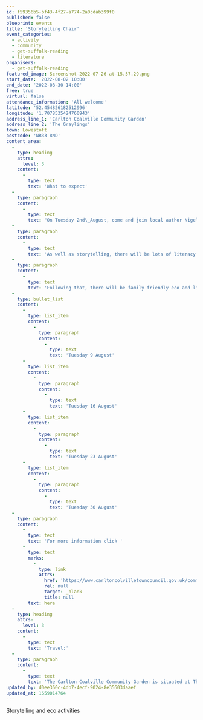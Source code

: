 ```yaml
---
id: f59356b5-bf43-4f27-a774-2a0cdab399f0
published: false
blueprint: events
title: 'Storytelling Chair'
event_categories:
  - activity
  - community
  - get-suffolk-reading
  - literature
organisers:
  - get-suffolk-reading
featured_image: Screenshot-2022-07-26-at-15.57.29.png
start_date: '2022-08-02 10:00'
end_date: '2022-08-30 14:00'
free: true
virtual: false
attendance_information: 'All welcome'
latitude: '52.454826182512996'
longitude: '1.7078535424760943'
address_line_1: 'Carlton Coalville Community Garden'
address_line_2: 'The Graylings'
town: Lowestoft
postcode: 'NR33 8ND'
content_area:
  -
    type: heading
    attrs:
      level: 3
    content:
      -
        type: text
        text: 'What to expect'
  -
    type: paragraph
    content:
      -
        type: text
        text: "On Tuesday 2nd\_August, come and join local author Nigel Lungenmuss-Ward for the opening celebration of the beautiful Storytelling Chair at Carlton Coalville Community Gardening.\_"
  -
    type: paragraph
    content:
      -
        type: text
        text: 'As well as storytelling, there will be lots of literacy and eco activities for the rest of the day.'
  -
    type: paragraph
    content:
      -
        type: text
        text: 'Following that, there will be family friendly eco and literacy activities for all to enjoy around the chair, hosted by Greener Growth and Get Suffolk Reading on the following dates:'
  -
    type: bullet_list
    content:
      -
        type: list_item
        content:
          -
            type: paragraph
            content:
              -
                type: text
                text: 'Tuesday 9 August'
      -
        type: list_item
        content:
          -
            type: paragraph
            content:
              -
                type: text
                text: 'Tuesday 16 August'
      -
        type: list_item
        content:
          -
            type: paragraph
            content:
              -
                type: text
                text: 'Tuesday 23 August'
      -
        type: list_item
        content:
          -
            type: paragraph
            content:
              -
                type: text
                text: 'Tuesday 30 August'
  -
    type: paragraph
    content:
      -
        type: text
        text: 'For more information click '
      -
        type: text
        marks:
          -
            type: link
            attrs:
              href: 'https://www.carltoncolvilletowncouncil.gov.uk/community-kitchen-and-wildlife-garden-the-graylings/'
              rel: null
              target: _blank
              title: null
        text: here
  -
    type: heading
    attrs:
      level: 3
    content:
      -
        type: text
        text: 'Travel:'
  -
    type: paragraph
    content:
      -
        type: text
        text: 'The Carlton Coalville Community Garden is situated at The Graylings - just off Elmdale Drive'
updated_by: d0ee360c-4db7-4ecf-9024-8e35603daaef
updated_at: 1659014764
---
```

Storytelling and eco activities